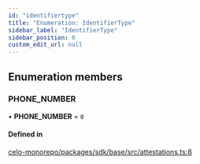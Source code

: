 ```yaml
---
id: "identifiertype"
title: "Enumeration: IdentifierType"
sidebar_label: "IdentifierType"
sidebar_position: 0
custom_edit_url: null
---
```


## Enumeration members

### PHONE\_NUMBER

• **PHONE\_NUMBER** = `0`

#### Defined in

[celo-monorepo/packages/sdk/base/src/attestations.ts:8](https://github.com/celo-org/docs/blob/36f0e03d3/celo-monorepo/packages/sdk/base/src/attestations.ts#L8)
